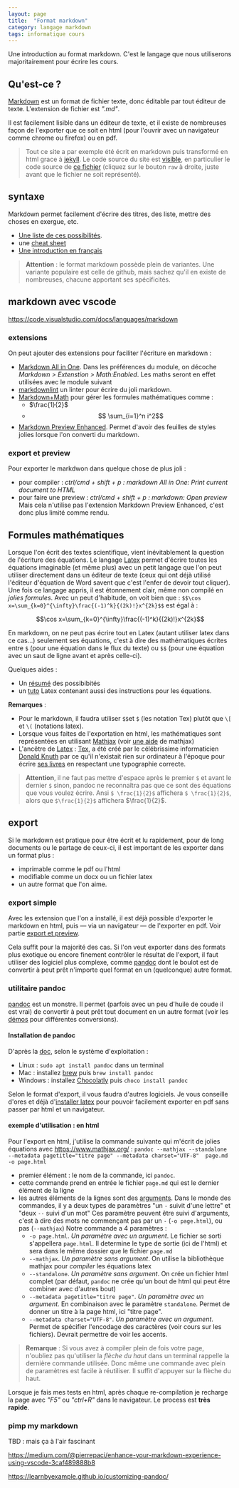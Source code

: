 ```yaml
---
layout: page
title:  "Format markdown"
category: langage markdown
tags: informatique cours 
---
```


Une introduction au format markdown. C'est le langage que nous utiliserons majoritairement pour écrire les cours.

<!--more-->

## Qu'est-ce ?

[Markdown](https://fr.wikipedia.org/wiki/Markdown) est un format de fichier texte, donc éditable par tout éditeur de texte. L'extension de fichier est *".md"*.

Il est facilement lisible dans un éditeur de texte, et il existe de nombreuses façon de l'exporter que ce soit en html (pour l'ouvrir avec un navigateur comme chrome ou firefox) ou en pdf.

> Tout ce site a par exemple été écrit en markdown puis transformé en html grace à [jekyll](https://jekyllrb.com/). Le code source du site est [visible](https://github.com/FrancoisBrucker/cours_informatique), en particulier le code source de [ce fichier](https://github.com/FrancoisBrucker/cours_informatique/blob/master/docs/tutos/_posts/2021-08-30-format-markdown.md) (cliquez sur le bouton `raw` à droite, juste avant que le fichier ne soit représenté).

## syntaxe

Markdown permet facilement d'écrire des titres, des liste, mettre des choses en exergue, etc.

* [Une liste de ces possibilités](https://guides.github.com/features/mastering-markdown/).
* une [cheat sheet](https://github.com/adam-p/markdown-here/wiki/Markdown-Cheatsheet)
* [Une introduction en français](https://docs.zettlr.com/fr/reference/markdown-basics/)

> **Attention** : le format markdown possède plein de variantes. Une variante populaire est celle de github, mais sachez qu'il en existe de nombreuses, chacune apportant ses spécificités.

## markdown avec vscode

<https://code.visualstudio.com/docs/languages/markdown>

### extensions

On peut ajouter des extensions pour faciliter l'écriture en markdown :

* [Markdown All in One](https://github.com/yzhang-gh/vscode-markdown). Dans les préférences du module, on décoche *Markdown > Extenstion > Math:Enabled*. Les maths seront en effet utilisées avec le module suivant
* [markdownlint](https://learnbyexample.github.io/customizing-pandoc/) un linter pour écrire du joli markdown.
* [Markdown+Math](https://github.com/goessner/mdmath) pour gérer les formules mathématiques comme :
  * $\frac{1}{2}$
  * $$ \sum_{i=1}^n i^2$$
* [Markdown Preview Enhanced](https://shd101wyy.github.io/markdown-preview-enhanced/#/). Permet d'avoir des feuilles de styles jolies lorsque l'on converti du markdown.

### export et preview

Pour exporter le markdwon dans quelque chose de plus joli :

* pour compiler : *ctrl/cmd + shift + p : markdown All in One: Print current document to HTML*
* pour faire une preview : *ctrl/cmd + shift + p : markdown: Open preview* Mais cela n'utilise pas l'extension Markdown Preview Enhanced, c'est donc plus limité comme rendu.

## Formules mathématiques

Lorsque l'on écrit des textes scientifique, vient inévitablement la question de l'écriture des équations. Le langage [Latex](https://fr.wikipedia.org/wiki/LaTeX) permet d'écrire toutes les équations imaginable (et même plus) avec un petit langage que l'on peut utiliser directement dans un éditeur de texte (ceux qui ont déjà utilisé l'éditeur d'équation de Word savent que c'est l'enfer de devoir tout cliquer). Une fois ce langage appris, il est étonnement clair, même non compilé en *jolies formules*. Avec un peut d'habitude, on voit bien que : `$$\cos x=\sum_{k=0}^{\infty}\frac{(-1)^k}{(2k)!}x^{2k}$$` est égal à :

$$\cos x=\sum_{k=0}^{\infty}\frac{(-1)^k}{(2k)!}x^{2k}$$

En markdown, on ne peut pas écrire tout en Latex (autant utiliser latex dans ce cas...) seulement ses équations, c'est à dire des mathématiques écrites entre `$` (pour une équation dans le flux du texte) ou `$$` (pour une équation avec un saut de ligne avant et après celle-ci).

Quelques aides :

* Un [résumé](http://tug.ctan.org/info/undergradmath/undergradmath.pdf) des possibibités
* un [tuto](https://www.science-emergence.com/Articles/Formules-math%C3%A9matiques-sous-LaTeX/) Latex contenant aussi des instructions pour les équations.

**Remarques** :

* Pour le markdown, il faudra  utiliser  `$$`et `$` (les notation Tex) plutôt que `\[` et  `\(` (notations latex).
* Lorsque vous faites de l'exportation en html, les mathématiques sont représentées en utilisant [Mathjax](https://www.mathjax.org/) (voir [une aide](ttps://math.meta.stackexchange.com/questions/5020/mathjax-basic-tutorial-and-quick-reference) de mathjax)
* L'ancêtre de [Latex](https://fr.wikipedia.org/wiki/LaTeX) : [Tex](https://fr.wikipedia.org/wiki/TeX), a été créé par le célébrissime informaticien [Donald Knuth](https://fr.wikipedia.org/wiki/Donald_Knuth) par ce qu'il n'existait rien sur ordinateur à l'époque pour écrire [ses livres](https://fr.wikipedia.org/wiki/The_Art_of_Computer_Programming) en respectant une typographie correcte.

>**Attention**, il ne faut pas mettre d'espace après le premier `$` et avant le dernier `$` sinon, pandoc ne reconnaîtra pas que ce sont des équations que vous voulez écrire. Ansi `$ \frac{1}{2}$` affichera `$ \frac{1}{2}$`, alors que `$\frac{1}{2}$` affichera $\frac{1}{2}$.

## export

Si le markdown est pratique pour être écrit et lu rapidement, pour de long documents ou le partage de ceux-ci, il est important de les exporter dans un format plus :

* imprimable comme le pdf ou l'html
* modifiable comme un docx ou un fichier latex
* un autre format que l'on aime.

### export simple

Avec les extension que l'on a installé, il est déjà possible d'exporter le markdown en html, puis — via un navigateur — de l'exporter en pdf. Voir partie [export et preview](#export-et-preview).

Cela suffit pour la majorité des cas. Si l'on veut exporter dans des formats plus exotique ou encore finement contrôler le résultat de l'export, il faut utiliser des logiciel plus complexe, comme [pandoc](https://pandoc.org/) dont le boulot est de convertir à peut prêt n'importe quel format en un (quelconque) autre  format.

### utilitaire pandoc

[pandoc](https://pandoc.org/) est un monstre. Il permet (parfois avec un peu d'huile de coude il est vrai) de convertir à peut prêt tout document en un autre format (voir les [démos](https://pandoc.org/demos.html) pour différentes conversions).

#### Installation de pandoc

D'après la [doc](https://pandoc.org/installing.html), selon le système d'exploitation :

* Linux : `sudo apt install pandoc` dans un terminal
* Mac : installez [brew](https://brew.sh/) puis `brew install pandoc`
* Windows : installez [Chocolatly](https://chocolatey.org/) puis `choco install pandoc`

Selon le format d'export, il vous faudra d'autres logiciels. Je vous conseille d'ores et déjà d'[installer latex](https://www.latex-project.org/get/) pour pouvoir facilement exporter en pdf sans passer par html et un navigateur.

#### exemple d'utilisation : en html

Pour l'export en html, j'utilise la commande suivante qui m'écrit de jolies équations avec <https://www.mathjax.org/> : `pandoc --mathjax --standalone --metadata pagetitle="titre page" --metadata charset="UTF-8"  page.md -o page.html`

* premier élément : le nom de la commande, ici `pandoc`.
* cette commande prend en entrée le fichier `page.md` qui est le dernier élément de la ligne
* les autres éléments de la lignes sont des [arguments](https://fr.wikipedia.org/wiki/Commandes_Unix#Le_passage_d'arguments_aux_commandes). Dans le monde des commandes, il y a deux types de paramètres "un `-` suivit d'une lettre" et "deux `--` suivi d'un mot" Ces paramètre peuvent être suivi d'arguments, c'est à dire des mots ne commençant pas par un `-` (`-o page.html`), ou pas (`--mathjax`) Notre commande a 4 paramètres :
  * `-o page.html`. *Un paramètre avec un argument*. Le fichier se sorti s'appellera `page.html`. Il determine le type de sortie (ici de l'html) et sera dans le même dossier que le fichier `page.md`
  * `--mathjax`. *Un paramètre sans argument*. On utilise la bibliothèque mathjax pour *compiler* les équations latex
  * `--standalone`. *Un paramètre sans argument*. On crée un fichier html complet (par défaut, `pandoc` ne crée qu'un bout de html qui peut être combiner avec d'autres bout)
  * `--metadata pagetitle="titre page"`. *Un paramètre avec un argument*. En combinaison avec le paramètre `standalone`. Permet de donner un titre à la page html, ici "titre page".
  * `--metadata charset="UTF-8"`. *Un paramètre avec un argument*. Permet de spécifier l'encodage des caractères (voir cours sur les fichiers). Devrait permettre de voir les accents.

>**Remarque** : Si vous avez à compiler plein de fois votre page, n'oubliez pas qu'utiliser la *flèche du haut* dans un terminal rappelle la dernière commande utilisée. Donc même une commande avec plein de paramètres est facile à réutiliser. Il suffit d'appuyer sur la flèche du haut.

Lorsque je fais mes tests en html, après chaque re-compilation je recharge la page avec *"F5"* ou *"ctrl+R"* dans le navigateur. Le process est **très rapide**.

### pimp my markdown

TBD : mais ça à l'air fascinant

<https://medium.com/@pierrepaci/enhance-your-markdown-experience-using-vscode-3caf489888b8>

<https://learnbyexample.github.io/customizing-pandoc/>
